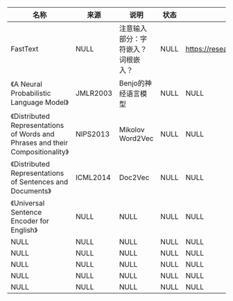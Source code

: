 |名称  |  来源   | 说明  |状态   | 备注  |
|  ----  | ----  |----  | ----  |----  |
| FastText  | NULL |注意输入部分：字符嵌入？词根嵌入？ |NULL |https://research.fb.com/downloads/fasttext/ |
| 《A Neural Probabilistic Language Model》  | JMLR2003 |Benjo的神经语言模型 |NULL |NULL |
| 《Distributed Representations of Words and Phrases and their Compositionality》  | NIPS2013 |Mikolov Word2Vec |NULL |NULL |
| 《Distributed Representations of Sentences and Documents》  | ICML2014 |Doc2Vec |NULL |NULL |
| 《Universal Sentence Encoder for English》  | NULL |NULL |NULL |NULL |
| NULL  | NULL |NULL |NULL |NULL |
| NULL  | NULL |NULL |NULL |NULL |
| NULL  | NULL |NULL |NULL |NULL |
| NULL  | NULL |NULL |NULL |NULL |
| NULL  | NULL |NULL |NULL |NULL |

